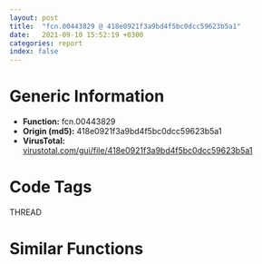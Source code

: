 ```yaml
---
layout: post
title:  "fcn.00443829 @ 418e0921f3a9bd4f5bc0dcc59623b5a1"
date:   2021-09-10 15:52:19 +0300
categories: report
index: false
---
```


# Generic Information
- **Function:** fcn.00443829
- **Origin (md5):** 418e0921f3a9bd4f5bc0dcc59623b5a1
- **VirusTotal:** [virustotal.com/gui/file/418e0921f3a9bd4f5bc0dcc59623b5a1][virustotal_ref]

# Code Tags
<span class="tag" id="THREAD">THREAD</span>


# Similar Functions
<script type="text/javascript" src="https://www.gstatic.com/charts/loader.js"></script>
<script type="text/javascript">

    google.charts.load('current', {'packages':['corechart']});
    google.charts.setOnLoadCallback(drawChart);

    function drawChart() {
    var data = new google.visualization.DataTable();
        data.addColumn('number', 'X');
        data.addColumn('number', 'Y');
        data.addColumn({type: 'string', role: 'tooltip', 'p': {'html': true}});
        data.addColumn({'type': 'string', 'role': 'style'});
        
        data.addRows([
    [-54.80412292480469, -120.25265502929688, '<b><a href="/report/fcn.00443829@418e0921f3a9bd4f5bc0dcc59623b5a1">fcn.00443829</a><br>@418e0921f3a9bd4f5bc0dcc59623b5a1</b><br><br>mov edi edi<br>push esi<br>push edi<br>call dword[sym.imp.KERNEL32.dll_GetLastError]<br>push dword[0x4a8e54]<br>mov edi eax<br>call fcn.004436e7<br>call eax<br>mov esi eax<br>test esi esi<br>jne 0x443896<br>push 0x214<br>push 1<br>call fcn.00441664<br>mov esi eax<br>pop ecx<br>pop ecx<br>test esi esi<br>je 0x443896<br>push esi<br>push dword[0x4a8e54]<br>push dword[0x4b323c]<br>call dword[sym.imp.KERNEL32.dll_DecodePointer]<br>call eax<br>test eax eax<br>je 0x44388d<br>push 0<br>push esi<br>call fcn.00443775<br>pop ecx<br>pop ecx<br>call dword[sym.imp.KERNEL32.dll_GetCurrentThreadId]<br>or dword[esi+4] 0xffffffff<br>mov dword[esi] eax<br>jmp 0x443896<br>push esi<br>call fcn.0043e751<br>pop ecx<br>xor esi esi<br>push edi<br>call dword[sym.imp.KERNEL32.dll_SetLastError]<br>pop edi<br>mov eax esi<br>pop esi<br>ret<br>', 'point { fill-color: #e0440e; }'],
[-51.730010986328125, -156.53367614746094, '<b><a href="/report/fcn.00417071@3aa98225e51cbcae2d334c8b6b4ed9fd">fcn.00417071</a><br>@3aa98225e51cbcae2d334c8b6b4ed9fd</b><br><br>mov edi edi<br>push esi<br>push edi<br>call dword[sym.imp.KERNEL32.dll_GetLastError]<br>push dword[0x47520c]<br>mov edi eax<br>call fcn.00416f4c<br>call eax<br>mov esi eax<br>test esi esi<br>jne 0x4170de<br>push 0x214<br>push 1<br>call fcn.00414457<br>mov esi eax<br>pop ecx<br>pop ecx<br>test esi esi<br>je 0x4170de<br>push esi<br>push dword[0x47520c]<br>push dword[0x477b60]<br>call dword[sym.imp.KERNEL32.dll_DecodePointer]<br>call eax<br>test eax eax<br>je 0x4170d5<br>push 0<br>push esi<br>call fcn.00416fbd<br>pop ecx<br>pop ecx<br>call dword[sym.imp.KERNEL32.dll_GetCurrentThreadId]<br>or dword[esi+4] 0xffffffff<br>mov dword[esi] eax<br>jmp 0x4170de<br>push esi<br>call fcn.00412cdc<br>pop ecx<br>xor esi esi<br>push edi<br>call dword[sym.imp.KERNEL32.dll_SetLastError]<br>pop edi<br>mov eax esi<br>pop esi<br>ret<br>', 'null'],
[-41.72357940673828, -129.64804077148438, '<b><a href="/report/fcn.00417071@b8b9cf6862b0d68d10750002e5baaf97">fcn.00417071</a><br>@b8b9cf6862b0d68d10750002e5baaf97</b><br><br>mov edi edi<br>push esi<br>push edi<br>call dword[sym.imp.KERNEL32.dll_GetLastError]<br>push dword[0x47520c]<br>mov edi eax<br>call fcn.00416f4c<br>call eax<br>mov esi eax<br>test esi esi<br>jne 0x4170de<br>push 0x214<br>push 1<br>call fcn.00414457<br>mov esi eax<br>pop ecx<br>pop ecx<br>test esi esi<br>je 0x4170de<br>push esi<br>push dword[0x47520c]<br>push dword[0x477b60]<br>call dword[sym.imp.KERNEL32.dll_DecodePointer]<br>call eax<br>test eax eax<br>je 0x4170d5<br>push 0<br>push esi<br>call fcn.00416fbd<br>pop ecx<br>pop ecx<br>call dword[sym.imp.KERNEL32.dll_GetCurrentThreadId]<br>or dword[esi+4] 0xffffffff<br>mov dword[esi] eax<br>jmp 0x4170de<br>push esi<br>call fcn.00412cdc<br>pop ecx<br>xor esi esi<br>push edi<br>call dword[sym.imp.KERNEL32.dll_SetLastError]<br>pop edi<br>mov eax esi<br>pop esi<br>ret<br>', 'null'],
[-67.67208862304688, -154.24974060058594, '<b><a href="/report/fcn.004f9b26@e2ba7f10eb234338a49853c34d7d9c56">fcn.004f9b26</a><br>@e2ba7f10eb234338a49853c34d7d9c56</b><br><br>mov edi edi<br>push esi<br>push edi<br>call dword[sym.imp.KERNEL32.dll_GetLastError]<br>push dword[0x55ca44]<br>mov edi eax<br>call fcn.004f99e4<br>call eax<br>mov esi eax<br>test esi esi<br>jne 0x4f9b93<br>push 0x214<br>push 1<br>call fcn.004f8b4a<br>mov esi eax<br>pop ecx<br>pop ecx<br>test esi esi<br>je 0x4f9b93<br>push esi<br>push dword[0x55ca44]<br>push dword[0x5643ec]<br>call dword[sym.imp.KERNEL32.dll_DecodePointer]<br>call eax<br>test eax eax<br>je 0x4f9b8a<br>push 0<br>push esi<br>call fcn.004f9a72<br>pop ecx<br>pop ecx<br>call dword[sym.imp.KERNEL32.dll_GetCurrentThreadId]<br>or dword[esi+4] 0xffffffff<br>mov dword[esi] eax<br>jmp 0x4f9b93<br>push esi<br>call fcn.004f17b4<br>pop ecx<br>xor esi esi<br>push edi<br>call dword[sym.imp.KERNEL32.dll_SetLastError]<br>pop edi<br>mov eax esi<br>pop esi<br>ret<br>', 'null'],
[-75.84978485107422, -140.33865356445312, '<b><a href="/report/fcn.00417cff@20a93604f17ee6f3c2aa7b1f7a497fcf">fcn.00417cff</a><br>@20a93604f17ee6f3c2aa7b1f7a497fcf</b><br><br>mov edi edi<br>push esi<br>push edi<br>call dword[sym.imp.KERNEL32.dll_GetLastError]<br>push dword[0x48220c]<br>mov edi eax<br>call fcn.00417bda<br>call eax<br>mov esi eax<br>test esi esi<br>jne 0x417d6c<br>push 0x214<br>push 1<br>call fcn.00415147<br>mov esi eax<br>pop ecx<br>pop ecx<br>test esi esi<br>je 0x417d6c<br>push esi<br>push dword[0x48220c]<br>push dword[0x484b80]<br>call dword[sym.imp.KERNEL32.dll_DecodePointer]<br>call eax<br>test eax eax<br>je 0x417d63<br>push 0<br>push esi<br>call fcn.00417c4b<br>pop ecx<br>pop ecx<br>call dword[sym.imp.KERNEL32.dll_GetCurrentThreadId]<br>or dword[esi+4] 0xffffffff<br>mov dword[esi] eax<br>jmp 0x417d6c<br>push esi<br>call fcn.004139cc<br>pop ecx<br>xor esi esi<br>push edi<br>call dword[sym.imp.KERNEL32.dll_SetLastError]<br>pop edi<br>mov eax esi<br>pop esi<br>ret<br>', 'null'],
[-39.87310791015625, -145.63861083984375, '<b><a href="/report/fcn.00417071@44a756939733df3681808b122b91651f">fcn.00417071</a><br>@44a756939733df3681808b122b91651f</b><br><br>mov edi edi<br>push esi<br>push edi<br>call dword[sym.imp.KERNEL32.dll_GetLastError]<br>push dword[0x47520c]<br>mov edi eax<br>call fcn.00416f4c<br>call eax<br>mov esi eax<br>test esi esi<br>jne 0x4170de<br>push 0x214<br>push 1<br>call fcn.00414457<br>mov esi eax<br>pop ecx<br>pop ecx<br>test esi esi<br>je 0x4170de<br>push esi<br>push dword[0x47520c]<br>push dword[0x477b60]<br>call dword[sym.imp.KERNEL32.dll_DecodePointer]<br>call eax<br>test eax eax<br>je 0x4170d5<br>push 0<br>push esi<br>call fcn.00416fbd<br>pop ecx<br>pop ecx<br>call dword[sym.imp.KERNEL32.dll_GetCurrentThreadId]<br>or dword[esi+4] 0xffffffff<br>mov dword[esi] eax<br>jmp 0x4170de<br>push esi<br>call fcn.00412cdc<br>pop ecx<br>xor esi esi<br>push edi<br>call dword[sym.imp.KERNEL32.dll_SetLastError]<br>pop edi<br>mov eax esi<br>pop esi<br>ret<br>', 'null'],
[-57.403709411621094, -138.8560791015625, '<b><a href="/report/fcn.00417071@9571c7458fae91969aaed3955e433f49">fcn.00417071</a><br>@9571c7458fae91969aaed3955e433f49</b><br><br>mov edi edi<br>push esi<br>push edi<br>call dword[sym.imp.KERNEL32.dll_GetLastError]<br>push dword[0x47520c]<br>mov edi eax<br>call fcn.00416f4c<br>call eax<br>mov esi eax<br>test esi esi<br>jne 0x4170de<br>push 0x214<br>push 1<br>call fcn.00414457<br>mov esi eax<br>pop ecx<br>pop ecx<br>test esi esi<br>je 0x4170de<br>push esi<br>push dword[0x47520c]<br>push dword[0x477b60]<br>call dword[sym.imp.KERNEL32.dll_DecodePointer]<br>call eax<br>test eax eax<br>je 0x4170d5<br>push 0<br>push esi<br>call fcn.00416fbd<br>pop ecx<br>pop ecx<br>call dword[sym.imp.KERNEL32.dll_GetCurrentThreadId]<br>or dword[esi+4] 0xffffffff<br>mov dword[esi] eax<br>jmp 0x4170de<br>push esi<br>call fcn.00412cdc<br>pop ecx<br>xor esi esi<br>push edi<br>call dword[sym.imp.KERNEL32.dll_SetLastError]<br>pop edi<br>mov eax esi<br>pop esi<br>ret<br>', 'null'],
[-70.10065460205078, -125.29627990722656, '<b><a href="/report/fcn.00417071@3d7f25d788af3e7f7707a736ac852465">fcn.00417071</a><br>@3d7f25d788af3e7f7707a736ac852465</b><br><br>mov edi edi<br>push esi<br>push edi<br>call dword[sym.imp.KERNEL32.dll_GetLastError]<br>push dword[0x47520c]<br>mov edi eax<br>call fcn.00416f4c<br>call eax<br>mov esi eax<br>test esi esi<br>jne 0x4170de<br>push 0x214<br>push 1<br>call fcn.00414457<br>mov esi eax<br>pop ecx<br>pop ecx<br>test esi esi<br>je 0x4170de<br>push esi<br>push dword[0x47520c]<br>push dword[0x477b60]<br>call dword[sym.imp.KERNEL32.dll_DecodePointer]<br>call eax<br>test eax eax<br>je 0x4170d5<br>push 0<br>push esi<br>call fcn.00416fbd<br>pop ecx<br>pop ecx<br>call dword[sym.imp.KERNEL32.dll_GetCurrentThreadId]<br>or dword[esi+4] 0xffffffff<br>mov dword[esi] eax<br>jmp 0x4170de<br>push esi<br>call fcn.00412cdc<br>pop ecx<br>xor esi esi<br>push edi<br>call dword[sym.imp.KERNEL32.dll_SetLastError]<br>pop edi<br>mov eax esi<br>pop esi<br>ret<br>', 'null'],
[25.416074752807617, -82.83686828613281, '<b><a href="/report/fcn.004f6db7@ef3a0211d1ddb224667e2aa0d915337b">fcn.004f6db7</a><br>@ef3a0211d1ddb224667e2aa0d915337b</b><br><br>push esi<br>push edi<br>call dword[sym.imp.KERNEL32.dll_GetLastError]<br>push dword[0x50514c]<br>mov edi eax<br>call dword[sym.imp.KERNEL32.dll_TlsGetValue]<br>mov esi eax<br>test esi esi<br>jne 0x4f6e12<br>push 0x74<br>push 1<br>call fcn.004f7a05<br>mov esi eax<br>pop ecx<br>test esi esi<br>pop ecx<br>je 0x4f6e0a<br>push esi<br>push dword[0x50514c]<br>call dword[sym.imp.KERNEL32.dll_TlsSetValue]<br>test eax eax<br>je 0x4f6e0a<br>push esi<br>call fcn.004f6da4<br>pop ecx<br>call dword[sym.imp.KERNEL32.dll_GetCurrentThreadId]<br>or dword[esi+4] 0xffffffff<br>mov dword[esi] eax<br>jmp 0x4f6e12<br>push 0x10<br>call fcn.004f637f<br>pop ecx<br>push edi<br>call dword[sym.imp.KERNEL32.dll_SetLastError]<br>mov eax esi<br>pop edi<br>pop esi<br>ret<br>', 'null'],
[51.19171905517578, -92.02896881103516, '<b><a href="/report/fcn.00401a9c@7dd153bad1771b9e8d5266a341ebf949">fcn.00401a9c</a><br>@7dd153bad1771b9e8d5266a341ebf949</b><br><br>push esi<br>push edi<br>call dword[sym.imp.KERNEL32.dll_GetLastError]<br>push dword[0x412164]<br>mov edi eax<br>call dword[sym.imp.KERNEL32.dll_TlsGetValue]<br>mov esi eax<br>test esi esi<br>jne 0x401af7<br>push 0x74<br>push 1<br>call fcn.00402be5<br>mov esi eax<br>pop ecx<br>test esi esi<br>pop ecx<br>je 0x401aef<br>push esi<br>push dword[0x412164]<br>call dword[sym.imp.KERNEL32.dll_TlsSetValue]<br>test eax eax<br>je 0x401aef<br>push esi<br>call fcn.00401a89<br>pop ecx<br>call dword[sym.imp.KERNEL32.dll_GetCurrentThreadId]<br>or dword[esi+4] 0xffffffff<br>mov dword[esi] eax<br>jmp 0x401af7<br>push 0x10<br>call fcn.00401108<br>pop ecx<br>push edi<br>call dword[sym.imp.KERNEL32.dll_SetLastError]<br>mov eax esi<br>pop edi<br>pop esi<br>ret<br>', 'null'],
[35.55872344970703, -93.04541778564453, '<b><a href="/report/fcn.0065a19f@bcba729302fe28f65deb2b102a06324a">fcn.0065a19f</a><br>@bcba729302fe28f65deb2b102a06324a</b><br><br>push esi<br>push edi<br>call dword[sym.imp.KERNEL32.dll_GetLastError]<br>push dword[0x66c13c]<br>mov edi eax<br>call dword[sym.imp.KERNEL32.dll_TlsGetValue]<br>mov esi eax<br>test esi esi<br>jne 0x65a1fa<br>push 0x74<br>push 1<br>call fcn.0065adf5<br>mov esi eax<br>pop ecx<br>test esi esi<br>pop ecx<br>je 0x65a1f2<br>push esi<br>push dword[0x66c13c]<br>call dword[sym.imp.KERNEL32.dll_TlsSetValue]<br>test eax eax<br>je 0x65a1f2<br>push esi<br>call fcn.0065a18c<br>pop ecx<br>call dword[sym.imp.KERNEL32.dll_GetCurrentThreadId]<br>or dword[esi+4] 0xffffffff<br>mov dword[esi] eax<br>jmp 0x65a1fa<br>push 0x10<br>call fcn.00659767<br>pop ecx<br>push edi<br>call dword[sym.imp.KERNEL32.dll_SetLastError]<br>mov eax esi<br>pop edi<br>pop esi<br>ret<br>', 'null'],
[9.68274974822998, -83.18016052246094, '<b><a href="/report/fcn.00401a9c@8912a6bd1add3d8b86feb51a00252709">fcn.00401a9c</a><br>@8912a6bd1add3d8b86feb51a00252709</b><br><br>push esi<br>push edi<br>call dword[sym.imp.KERNEL32.dll_GetLastError]<br>push dword[0x40e0fc]<br>mov edi eax<br>call dword[sym.imp.KERNEL32.dll_TlsGetValue]<br>mov esi eax<br>test esi esi<br>jne 0x401af7<br>push 0x74<br>push 1<br>call fcn.00402be5<br>mov esi eax<br>pop ecx<br>test esi esi<br>pop ecx<br>je 0x401aef<br>push esi<br>push dword[0x40e0fc]<br>call dword[sym.imp.KERNEL32.dll_TlsSetValue]<br>test eax eax<br>je 0x401aef<br>push esi<br>call fcn.00401a89<br>pop ecx<br>call dword[sym.imp.KERNEL32.dll_GetCurrentThreadId]<br>or dword[esi+4] 0xffffffff<br>mov dword[esi] eax<br>jmp 0x401af7<br>push 0x10<br>call fcn.00401108<br>pop ecx<br>push edi<br>call dword[sym.imp.KERNEL32.dll_SetLastError]<br>mov eax esi<br>pop edi<br>pop esi<br>ret<br>', 'null'],
[34.91107177734375, -108.72071838378906, '<b><a href="/report/fcn.0059779c@140d3779c34998b2115004c062b02ca8">fcn.0059779c</a><br>@140d3779c34998b2115004c062b02ca8</b><br><br>push esi<br>push edi<br>call dword[sym.imp.KERNEL32.dll_GetLastError]<br>push dword[0x5a61d4]<br>mov edi eax<br>call dword[sym.imp.KERNEL32.dll_TlsGetValue]<br>mov esi eax<br>test esi esi<br>jne 0x5977f7<br>push 0x74<br>push 1<br>call fcn.005988e5<br>mov esi eax<br>pop ecx<br>test esi esi<br>pop ecx<br>je 0x5977ef<br>push esi<br>push dword[0x5a61d4]<br>call dword[sym.imp.KERNEL32.dll_TlsSetValue]<br>test eax eax<br>je 0x5977ef<br>push esi<br>call fcn.00597789<br>pop ecx<br>call dword[sym.imp.KERNEL32.dll_GetCurrentThreadId]<br>or dword[esi+4] 0xffffffff<br>mov dword[esi] eax<br>jmp 0x5977f7<br>push 0x10<br>call fcn.00596e08<br>pop ecx<br>push edi<br>call dword[sym.imp.KERNEL32.dll_SetLastError]<br>mov eax esi<br>pop edi<br>pop esi<br>ret<br>', 'null'],
[25.449941635131836, -67.09318542480469, '<b><a href="/report/fcn.00401a9c@cbc200f66cbffbddf5df52f7c0da283a">fcn.00401a9c</a><br>@cbc200f66cbffbddf5df52f7c0da283a</b><br><br>push esi<br>push edi<br>call dword[sym.imp.KERNEL32.dll_GetLastError]<br>push dword[0x40c0fc]<br>mov edi eax<br>call dword[sym.imp.KERNEL32.dll_TlsGetValue]<br>mov esi eax<br>test esi esi<br>jne 0x401af7<br>push 0x74<br>push 1<br>call fcn.00402be5<br>mov esi eax<br>pop ecx<br>test esi esi<br>pop ecx<br>je 0x401aef<br>push esi<br>push dword[0x40c0fc]<br>call dword[sym.imp.KERNEL32.dll_TlsSetValue]<br>test eax eax<br>je 0x401aef<br>push esi<br>call fcn.00401a89<br>pop ecx<br>call dword[sym.imp.KERNEL32.dll_GetCurrentThreadId]<br>or dword[esi+4] 0xffffffff<br>mov dword[esi] eax<br>jmp 0x401af7<br>push 0x10<br>call fcn.00401108<br>pop ecx<br>push edi<br>call dword[sym.imp.KERNEL32.dll_SetLastError]<br>mov eax esi<br>pop edi<br>pop esi<br>ret<br>', 'null'],
[18.48017692565918, -99.72864532470703, '<b><a href="/report/fcn.005d261f@4179b381a87b74dcd140154f9010ef86">fcn.005d261f</a><br>@4179b381a87b74dcd140154f9010ef86</b><br><br>push esi<br>push edi<br>call dword[sym.imp.KERNEL32.dll_GetLastError]<br>push dword[0x5df184]<br>mov edi eax<br>call dword[sym.imp.KERNEL32.dll_TlsGetValue]<br>mov esi eax<br>test esi esi<br>jne 0x5d267a<br>push 0x74<br>push 1<br>call fcn.005d3275<br>mov esi eax<br>pop ecx<br>test esi esi<br>pop ecx<br>je 0x5d2672<br>push esi<br>push dword[0x5df184]<br>call dword[sym.imp.KERNEL32.dll_TlsSetValue]<br>test eax eax<br>je 0x5d2672<br>push esi<br>call fcn.005d260c<br>pop ecx<br>call dword[sym.imp.KERNEL32.dll_GetCurrentThreadId]<br>or dword[esi+4] 0xffffffff<br>mov dword[esi] eax<br>jmp 0x5d267a<br>push 0x10<br>call fcn.005d1be7<br>pop ecx<br>push edi<br>call dword[sym.imp.KERNEL32.dll_SetLastError]<br>mov eax esi<br>pop edi<br>pop esi<br>ret<br>', 'null'],
[42.11688995361328, -75.7017822265625, '<b><a href="/report/fcn.004f6db7@a9a3c47f5c08fef0f0f69b66c17916ac">fcn.004f6db7</a><br>@a9a3c47f5c08fef0f0f69b66c17916ac</b><br><br>push esi<br>push edi<br>call dword[sym.imp.KERNEL32.dll_GetLastError]<br>push dword[0x50514c]<br>mov edi eax<br>call dword[sym.imp.KERNEL32.dll_TlsGetValue]<br>mov esi eax<br>test esi esi<br>jne 0x4f6e12<br>push 0x74<br>push 1<br>call fcn.004f7a05<br>mov esi eax<br>pop ecx<br>test esi esi<br>pop ecx<br>je 0x4f6e0a<br>push esi<br>push dword[0x50514c]<br>call dword[sym.imp.KERNEL32.dll_TlsSetValue]<br>test eax eax<br>je 0x4f6e0a<br>push esi<br>call fcn.004f6da4<br>pop ecx<br>call dword[sym.imp.KERNEL32.dll_GetCurrentThreadId]<br>or dword[esi+4] 0xffffffff<br>mov dword[esi] eax<br>jmp 0x4f6e12<br>push 0x10<br>call fcn.004f637f<br>pop ecx<br>push edi<br>call dword[sym.imp.KERNEL32.dll_SetLastError]<br>mov eax esi<br>pop edi<br>pop esi<br>ret<br>', 'null'],
[-21.71367835998535, 114.34876251220703, '<b><a href="/report/fcn.459c000a@284c9c9722cef7520dddfe58806fd72f">fcn.459c000a</a><br>@284c9c9722cef7520dddfe58806fd72f</b><br><br>push esi<br>push edi<br>call dword[sym.imp.KERNEL32.dll_GetLastError]<br>push dword[0x45a6c8f4]<br>mov edi eax<br>call fcn.459bfec3<br>call eax<br>mov esi eax<br>test esi esi<br>jne 0x459c0075<br>push 0x214<br>push 1<br>call fcn.459c10c7<br>mov esi eax<br>test esi esi<br>pop ecx<br>pop ecx<br>je 0x459c0075<br>push esi<br>push dword[0x45a6c8f4]<br>push dword[0x45a6f230]<br>call fcn.459bfe31<br>pop ecx<br>call eax<br>test eax eax<br>je 0x459c006c<br>push 0<br>push esi<br>call fcn.459bff4b<br>pop ecx<br>pop ecx<br>call dword[sym.imp.KERNEL32.dll_GetCurrentThreadId]<br>or dword[esi+4] 0xffffffff<br>mov dword[esi] eax<br>jmp 0x459c0075<br>push esi<br>call fcn.459be31d<br>pop ecx<br>xor esi esi<br>push edi<br>call dword[sym.imp.KERNEL32.dll_SetLastError]<br>pop edi<br>mov eax esi<br>pop esi<br>ret<br>', 'null'],
[-19.684490203857422, 99.02758026123047, '<b><a href="/report/fcn.0040f3b8@6c5b0418e4a4c57d99cda47d2717045d">fcn.0040f3b8</a><br>@6c5b0418e4a4c57d99cda47d2717045d</b><br><br>push esi<br>push edi<br>call dword[sym.imp.KERNEL32.dll_GetLastError]<br>push dword[0x4374c8]<br>mov edi eax<br>call fcn.0040f28a<br>call eax<br>mov esi eax<br>test esi esi<br>jne 0x40f423<br>push 0x214<br>push 1<br>call fcn.004125d1<br>mov esi eax<br>test esi esi<br>pop ecx<br>pop ecx<br>je 0x40f423<br>push esi<br>push dword[0x4374c8]<br>push dword[0x4390a4]<br>call fcn.0040f213<br>pop ecx<br>call eax<br>test eax eax<br>je 0x40f41a<br>push 0<br>push esi<br>call fcn.0040f2f9<br>pop ecx<br>pop ecx<br>call dword[sym.imp.KERNEL32.dll_GetCurrentThreadId]<br>or dword[esi+4] 0xffffffff<br>mov dword[esi] eax<br>jmp 0x40f423<br>push esi<br>call fcn.00409437<br>pop ecx<br>xor esi esi<br>push edi<br>call dword[sym.imp.KERNEL32.dll_SetLastError]<br>pop edi<br>mov eax esi<br>pop esi<br>ret<br>', 'null'],
[-7.080809593200684, 107.9763412475586, '<b><a href="/report/fcn.1001a19a@4c3818fdf32d89a09257dbc9d3e142ea">fcn.1001a19a</a><br>@4c3818fdf32d89a09257dbc9d3e142ea</b><br><br>push esi<br>push edi<br>call dword[sym.imp.KERNEL32.dll_GetLastError]<br>push dword[0x10034b68]<br>mov edi eax<br>call fcn.1001a053<br>call eax<br>mov esi eax<br>test esi esi<br>jne 0x1001a205<br>push 0x214<br>push 1<br>call fcn.10018795<br>mov esi eax<br>test esi esi<br>pop ecx<br>pop ecx<br>je 0x1001a205<br>push esi<br>push dword[0x10034b68]<br>push dword[0x10035de0]<br>call fcn.10019fc1<br>pop ecx<br>call eax<br>test eax eax<br>je 0x1001a1fc<br>push 0<br>push esi<br>call fcn.1001a0db<br>pop ecx<br>pop ecx<br>call dword[sym.imp.KERNEL32.dll_GetCurrentThreadId]<br>or dword[esi+4] 0xffffffff<br>mov dword[esi] eax<br>jmp 0x1001a205<br>push esi<br>call fcn.1001427a<br>pop ecx<br>xor esi esi<br>push edi<br>call dword[sym.imp.KERNEL32.dll_SetLastError]<br>pop edi<br>mov eax esi<br>pop esi<br>ret<br>', 'null'],
[35.92687225341797, 173.94679260253906, '<b><a href="/report/fcn.0040d0c9@e69fcfbd512770c44a9d6b90a42edeb0">fcn.0040d0c9</a><br>@e69fcfbd512770c44a9d6b90a42edeb0</b><br><br>push esi<br>push edi<br>call dword[sym.imp.KERNEL32.dll_GetLastError]<br>push dword[0x4d4064]<br>mov edi eax<br>call fcn.0040df44<br>mov esi eax<br>pop ecx<br>test esi esi<br>jne 0x40d12c<br>push 0x3bc<br>push 1<br>call fcn.0040e730<br>mov esi eax<br>pop ecx<br>pop ecx<br>test esi esi<br>je 0x40d12c<br>push esi<br>push dword[0x4d4064]<br>call fcn.0040df63<br>pop ecx<br>pop ecx<br>test eax eax<br>je 0x40d123<br>push 0<br>push esi<br>call fcn.0040d138<br>pop ecx<br>pop ecx<br>call dword[sym.imp.KERNEL32.dll_GetCurrentThreadId]<br>or dword[esi+4] 0xffffffff<br>mov dword[esi] eax<br>jmp 0x40d12c<br>push esi<br>call fcn.0040e6f8<br>pop ecx<br>xor esi esi<br>push edi<br>call dword[sym.imp.KERNEL32.dll_SetLastError]<br>pop edi<br>mov eax esi<br>pop esi<br>ret<br>', 'null'],
[19.620235443115234, 187.56507873535156, '<b><a href="/report/fcn.0040d1a0@6e195fbdf6b398dc597c28abc7c7a2ae">fcn.0040d1a0</a><br>@6e195fbdf6b398dc597c28abc7c7a2ae</b><br><br>push esi<br>push edi<br>call dword[sym.imp.KERNEL32.dll_GetLastError]<br>push dword[0x68c0d0]<br>mov edi eax<br>call fcn.0040e01b<br>mov esi eax<br>pop ecx<br>test esi esi<br>jne 0x40d203<br>push 0x3bc<br>push 1<br>call fcn.0040e800<br>mov esi eax<br>pop ecx<br>pop ecx<br>test esi esi<br>je 0x40d203<br>push esi<br>push dword[0x68c0d0]<br>call fcn.0040e03a<br>pop ecx<br>pop ecx<br>test eax eax<br>je 0x40d1fa<br>push 0<br>push esi<br>call fcn.0040d20f<br>pop ecx<br>pop ecx<br>call dword[sym.imp.KERNEL32.dll_GetCurrentThreadId]<br>or dword[esi+4] 0xffffffff<br>mov dword[esi] eax<br>jmp 0x40d203<br>push esi<br>call fcn.0040e7c8<br>pop ecx<br>xor esi esi<br>push edi<br>call dword[sym.imp.KERNEL32.dll_SetLastError]<br>pop edi<br>mov eax esi<br>pop esi<br>ret<br>', 'null'],
[-18.597030639648438, 155.1918487548828, '<b><a href="/report/fcn.0040c909@3d0ec851566b617e7e4e75da3dd9651c">fcn.0040c909</a><br>@3d0ec851566b617e7e4e75da3dd9651c</b><br><br>push esi<br>push edi<br>call dword[sym.imp.KERNEL32.dll_GetLastError]<br>push dword[0x444484]<br>mov edi eax<br>call fcn.0040d784<br>mov esi eax<br>pop ecx<br>test esi esi<br>jne 0x40c96c<br>push 0x3bc<br>push 1<br>call fcn.0040df70<br>mov esi eax<br>pop ecx<br>pop ecx<br>test esi esi<br>je 0x40c96c<br>push esi<br>push dword[0x444484]<br>call fcn.0040d7a3<br>pop ecx<br>pop ecx<br>test eax eax<br>je 0x40c963<br>push 0<br>push esi<br>call fcn.0040c978<br>pop ecx<br>pop ecx<br>call dword[sym.imp.KERNEL32.dll_GetCurrentThreadId]<br>or dword[esi+4] 0xffffffff<br>mov dword[esi] eax<br>jmp 0x40c96c<br>push esi<br>call fcn.0040df38<br>pop ecx<br>xor esi esi<br>push edi<br>call dword[sym.imp.KERNEL32.dll_SetLastError]<br>pop edi<br>mov eax esi<br>pop esi<br>ret<br>', 'null'],
[-1.6963502168655396, 142.46156311035156, '<b><a href="/report/fcn.0040fb3a@4643b8f5a3d13e435a65fc553546b71e">fcn.0040fb3a</a><br>@4643b8f5a3d13e435a65fc553546b71e</b><br><br>push esi<br>push edi<br>call dword[sym.imp.KERNEL32.dll_GetLastError]<br>push dword[0x6b6030]<br>mov edi eax<br>call fcn.004109b5<br>mov esi eax<br>pop ecx<br>test esi esi<br>jne 0x40fb9d<br>push 0x3bc<br>push 1<br>call fcn.004111a0<br>mov esi eax<br>pop ecx<br>pop ecx<br>test esi esi<br>je 0x40fb9d<br>push esi<br>push dword[0x6b6030]<br>call fcn.004109d4<br>pop ecx<br>pop ecx<br>test eax eax<br>je 0x40fb94<br>push 0<br>push esi<br>call fcn.0040fba9<br>pop ecx<br>pop ecx<br>call dword[sym.imp.KERNEL32.dll_GetCurrentThreadId]<br>or dword[esi+4] 0xffffffff<br>mov dword[esi] eax<br>jmp 0x40fb9d<br>push esi<br>call fcn.00411168<br>pop ecx<br>xor esi esi<br>push edi<br>call dword[sym.imp.KERNEL32.dll_SetLastError]<br>pop edi<br>mov eax esi<br>pop esi<br>ret<br>', 'null'],
[-1.2241599559783936, 191.34759521484375, '<b><a href="/report/fcn.004853a0@912f1d013a0d6151bc7a7cef6da1b2a0">fcn.004853a0</a><br>@912f1d013a0d6151bc7a7cef6da1b2a0</b><br><br>push esi<br>push edi<br>call dword[sym.imp.KERNEL32.dll_GetLastError]<br>push dword[0x4b8770]<br>mov edi eax<br>call fcn.00483e0d<br>mov esi eax<br>pop ecx<br>test esi esi<br>jne 0x485403<br>push 0x3bc<br>push 1<br>call fcn.00483b4f<br>mov esi eax<br>pop ecx<br>pop ecx<br>test esi esi<br>je 0x485403<br>push esi<br>push dword[0x4b8770]<br>call fcn.00483e2c<br>pop ecx<br>pop ecx<br>test eax eax<br>je 0x4853fa<br>push 0<br>push esi<br>call fcn.0048540f<br>pop ecx<br>pop ecx<br>call dword[sym.imp.KERNEL32.dll_GetCurrentThreadId]<br>or dword[esi+4] 0xffffffff<br>mov dword[esi] eax<br>jmp 0x485403<br>push esi<br>call fcn.0047b716<br>pop ecx<br>xor esi esi<br>push edi<br>call dword[sym.imp.KERNEL32.dll_SetLastError]<br>pop edi<br>mov eax esi<br>pop esi<br>ret<br>', 'null'],
[-2.202773094177246, 160.91714477539062, '<b><a href="/report/fcn.00429c04@d96761eb00d2d97e2b6f5ffffed0b46a">fcn.00429c04</a><br>@d96761eb00d2d97e2b6f5ffffed0b46a</b><br><br>push esi<br>push edi<br>call dword[sym.imp.KERNEL32.dll_GetLastError]<br>push dword[0x4bf9c0]<br>mov edi eax<br>call fcn.0042a007<br>mov esi eax<br>pop ecx<br>test esi esi<br>jne 0x429c67<br>push 0x3bc<br>push 1<br>call fcn.00428a15<br>mov esi eax<br>pop ecx<br>pop ecx<br>test esi esi<br>je 0x429c67<br>push esi<br>push dword[0x4bf9c0]<br>call fcn.0042a026<br>pop ecx<br>pop ecx<br>test eax eax<br>je 0x429c5e<br>push 0<br>push esi<br>call fcn.00429c73<br>pop ecx<br>pop ecx<br>call dword[sym.imp.KERNEL32.dll_GetCurrentThreadId]<br>or dword[esi+4] 0xffffffff<br>mov dword[esi] eax<br>jmp 0x429c67<br>push esi<br>call fcn.00422f95<br>pop ecx<br>xor esi esi<br>push edi<br>call dword[sym.imp.KERNEL32.dll_SetLastError]<br>pop edi<br>mov eax esi<br>pop esi<br>ret<br>', 'null'],
[19.665605545043945, 168.4429931640625, '<b><a href="/report/fcn.004086fa@1fd683a7f72f257d6d6de6e845d6c40a">fcn.004086fa</a><br>@1fd683a7f72f257d6d6de6e845d6c40a</b><br><br>push esi<br>push edi<br>call dword[sym.imp.KERNEL32.dll_GetLastError]<br>push dword[0x4cf030]<br>mov edi eax<br>call fcn.00409575<br>mov esi eax<br>pop ecx<br>test esi esi<br>jne 0x40875d<br>push 0x3bc<br>push 1<br>call fcn.00409d60<br>mov esi eax<br>pop ecx<br>pop ecx<br>test esi esi<br>je 0x40875d<br>push esi<br>push dword[0x4cf030]<br>call fcn.00409594<br>pop ecx<br>pop ecx<br>test eax eax<br>je 0x408754<br>push 0<br>push esi<br>call fcn.00408769<br>pop ecx<br>pop ecx<br>call dword[sym.imp.KERNEL32.dll_GetCurrentThreadId]<br>or dword[esi+4] 0xffffffff<br>mov dword[esi] eax<br>jmp 0x40875d<br>push esi<br>call fcn.00409d28<br>pop ecx<br>xor esi esi<br>push edi<br>call dword[sym.imp.KERNEL32.dll_SetLastError]<br>pop edi<br>mov eax esi<br>pop esi<br>ret<br>', 'null'],
[4.913562297821045, 175.2965850830078, '<b><a href="/report/fcn.00408399@f9b80f61ad003ebdee20dab4a0087d2a">fcn.00408399</a><br>@f9b80f61ad003ebdee20dab4a0087d2a</b><br><br>push esi<br>push edi<br>call dword[sym.imp.KERNEL32.dll_GetLastError]<br>push dword[0x4ce034]<br>mov edi eax<br>call fcn.00409214<br>mov esi eax<br>pop ecx<br>test esi esi<br>jne 0x4083fc<br>push 0x3bc<br>push 1<br>call fcn.00409a00<br>mov esi eax<br>pop ecx<br>pop ecx<br>test esi esi<br>je 0x4083fc<br>push esi<br>push dword[0x4ce034]<br>call fcn.00409233<br>pop ecx<br>pop ecx<br>test eax eax<br>je 0x4083f3<br>push 0<br>push esi<br>call fcn.00408408<br>pop ecx<br>pop ecx<br>call dword[sym.imp.KERNEL32.dll_GetCurrentThreadId]<br>or dword[esi+4] 0xffffffff<br>mov dword[esi] eax<br>jmp 0x4083fc<br>push esi<br>call fcn.004099c8<br>pop ecx<br>xor esi esi<br>push edi<br>call dword[sym.imp.KERNEL32.dll_SetLastError]<br>pop edi<br>mov eax esi<br>pop esi<br>ret<br>', 'null'],
[12.767545700073242, 153.96607971191406, '<b><a href="/report/fcn.0060809f@52d540e8e13e0f0bbb8946b2363a382d">fcn.0060809f</a><br>@52d540e8e13e0f0bbb8946b2363a382d</b><br><br>push esi<br>push edi<br>call dword[sym.imp.KERNEL32.dll_GetLastError]<br>push dword[0x69f018]<br>mov edi eax<br>call fcn.0060a231<br>mov esi eax<br>pop ecx<br>test esi esi<br>jne 0x608102<br>push 0x3bc<br>push 1<br>call fcn.0060a113<br>mov esi eax<br>pop ecx<br>pop ecx<br>test esi esi<br>je 0x608102<br>push esi<br>push dword[0x69f018]<br>call fcn.0060a250<br>pop ecx<br>pop ecx<br>test eax eax<br>je 0x6080f9<br>push 0<br>push esi<br>call fcn.0060810e<br>pop ecx<br>pop ecx<br>call dword[sym.imp.KERNEL32.dll_GetCurrentThreadId]<br>or dword[esi+4] 0xffffffff<br>mov dword[esi] eax<br>jmp 0x608102<br>push esi<br>call fcn.006069ef<br>pop ecx<br>xor esi esi<br>push edi<br>call dword[sym.imp.KERNEL32.dll_SetLastError]<br>pop edi<br>mov eax esi<br>pop esi<br>ret<br>', 'null'],
[-14.651549339294434, 175.4860382080078, '<b><a href="/report/fcn.00409bd5@01be4434cc5f975da87a4b25d209e100">fcn.00409bd5</a><br>@01be4434cc5f975da87a4b25d209e100</b><br><br>push esi<br>push edi<br>call dword[sym.imp.KERNEL32.dll_GetLastError]<br>push dword[0x50f540]<br>mov edi eax<br>call fcn.0040aa50<br>mov esi eax<br>pop ecx<br>test esi esi<br>jne 0x409c38<br>push 0x3bc<br>push 1<br>call fcn.0040b240<br>mov esi eax<br>pop ecx<br>pop ecx<br>test esi esi<br>je 0x409c38<br>push esi<br>push dword[0x50f540]<br>call fcn.0040aa6f<br>pop ecx<br>pop ecx<br>test eax eax<br>je 0x409c2f<br>push 0<br>push esi<br>call fcn.00409c44<br>pop ecx<br>pop ecx<br>call dword[sym.imp.KERNEL32.dll_GetCurrentThreadId]<br>or dword[esi+4] 0xffffffff<br>mov dword[esi] eax<br>jmp 0x409c38<br>push esi<br>call fcn.0040b208<br>pop ecx<br>xor esi esi<br>push edi<br>call dword[sym.imp.KERNEL32.dll_SetLastError]<br>pop edi<br>mov eax esi<br>pop esi<br>ret<br>', 'null'],
[32.08919143676758, 153.47811889648438, '<b><a href="/report/fcn.0040a644@fec037c981b84fb9df87dac6521840c9">fcn.0040a644</a><br>@fec037c981b84fb9df87dac6521840c9</b><br><br>push esi<br>push edi<br>call dword[sym.imp.KERNEL32.dll_GetLastError]<br>push dword[0x4cc628]<br>mov edi eax<br>call fcn.0040b4bf<br>mov esi eax<br>pop ecx<br>test esi esi<br>jne 0x40a6a7<br>push 0x3bc<br>push 1<br>call fcn.0040bca0<br>mov esi eax<br>pop ecx<br>pop ecx<br>test esi esi<br>je 0x40a6a7<br>push esi<br>push dword[0x4cc628]<br>call fcn.0040b4de<br>pop ecx<br>pop ecx<br>test eax eax<br>je 0x40a69e<br>push 0<br>push esi<br>call fcn.0040a6b3<br>pop ecx<br>pop ecx<br>call dword[sym.imp.KERNEL32.dll_GetCurrentThreadId]<br>or dword[esi+4] 0xffffffff<br>mov dword[esi] eax<br>jmp 0x40a6a7<br>push esi<br>call fcn.0040bc68<br>pop ecx<br>xor esi esi<br>push edi<br>call dword[sym.imp.KERNEL32.dll_SetLastError]<br>pop edi<br>mov eax esi<br>pop esi<br>ret<br>', 'null'],
[18.96607208251953, 137.75694274902344, '<b><a href="/report/fcn.00653b43@8c848ad89aab40a1738b363a37856125">fcn.00653b43</a><br>@8c848ad89aab40a1738b363a37856125</b><br><br>push esi<br>push edi<br>call dword[sym.imp.KERNEL32.dll_GetLastError]<br>push dword[0x663060]<br>mov edi eax<br>call fcn.006549be<br>mov esi eax<br>pop ecx<br>test esi esi<br>jne 0x653ba6<br>push 0x3bc<br>push 1<br>call fcn.006551a0<br>mov esi eax<br>pop ecx<br>pop ecx<br>test esi esi<br>je 0x653ba6<br>push esi<br>push dword[0x663060]<br>call fcn.006549dd<br>pop ecx<br>pop ecx<br>test eax eax<br>je 0x653b9d<br>push 0<br>push esi<br>call fcn.00653bb2<br>pop ecx<br>pop ecx<br>call dword[sym.imp.KERNEL32.dll_GetCurrentThreadId]<br>or dword[esi+4] 0xffffffff<br>mov dword[esi] eax<br>jmp 0x653ba6<br>push esi<br>call fcn.00655168<br>pop ecx<br>xor esi esi<br>push edi<br>call dword[sym.imp.KERNEL32.dll_SetLastError]<br>pop edi<br>mov eax esi<br>pop esi<br>ret<br>', 'null'],

        ]);

    var options = {
        title: 'Similarity Plot',
        legend: 'none',
        colors: ['#dedbd9', '#e6693e', '#ec8f6e', '#f3b49f', '#f6c7b6'],
        tooltip: {isHtml: true, trigger: 'both'},
        explorer: {
        actions: ["dragToZoom", "rightClickToReset"],
        },
        chartArea: {
        width: '80%',
        height: '80%'
        },
        width: '100%',
        height: '100%'
    };

    var chart = new google.visualization.ScatterChart(document.getElementById('chart_div'));

    chart.draw(data, options);
    }
    
</script>

<div id="chart_div" style="width: 100%px; height: 100%;"></div>

# Disassembled Code
{% highlight nasm %}

mov edi edi
push esi
push edi
call dword[sym.imp.KERNEL32.dll_GetLastError]
push dword[0x4a8e54]
mov edi eax
call fcn.004436e7
call eax
mov esi eax
test esi esi
jne 0x443896
push 0x214
push 1
call fcn.00441664
mov esi eax
pop ecx
pop ecx
test esi esi
je 0x443896
push esi
push dword[0x4a8e54]
push dword[0x4b323c]
call dword[sym.imp.KERNEL32.dll_DecodePointer]
call eax
test eax eax
je 0x44388d
push 0
push esi
call fcn.00443775
pop ecx
pop ecx
call dword[sym.imp.KERNEL32.dll_GetCurrentThreadId]
or dword[esi+4] 0xffffffff
mov dword[esi] eax
jmp 0x443896
push esi
call fcn.0043e751
pop ecx
xor esi esi
push edi
call dword[sym.imp.KERNEL32.dll_SetLastError]
pop edi
mov eax esi
pop esi
ret

{% endhighlight %}

[virustotal_ref]: https://www.virustotal.com/gui/file/418e0921f3a9bd4f5bc0dcc59623b5a1